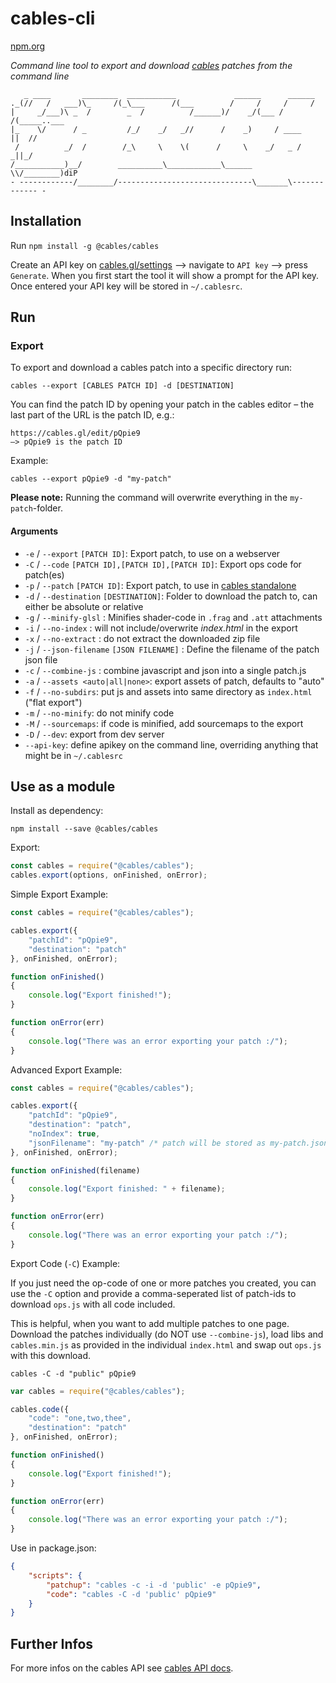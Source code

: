 # cables-cli

[npm.org](https://www.npmjs.com/package/@cables/cables)

_Command line tool to export and download [cables](https://cables.gl) patches from the command line_

```
   _ ____       ________  ___________             ______      ______
._(//   /   ___)\_     /(_\___      /(___        /     /     /     /
|     _/___)\ _  /        _  /          /______)/    _/(___ /     /(_____..___
|_    \/      / _         /_/    _/   _//      /    _)     / ____        ||  //
 /          _/  /        /_\     \    \(      /     \    _/   _ /       _||_/
/___________)__/        __________\____________\______       \\/________)diP
- ------------/________/------------------------------\_______\------------- -

```

## Installation

Run `npm install -g @cables/cables`




Create an API key on [cables.gl/settings](https://cables.gl/settings) —> navigate to `API key` —> press `Generate`.
When you first start the tool it will show a prompt for the API key. Once entered your API key will be stored
in `~/.cablesrc`.

## Run

### Export

To export and download a cables patch into a specific directory run:

```shell
cables --export [CABLES PATCH ID] -d [DESTINATION]
```

You can find the patch ID by opening your patch in the cables editor – the last part of the URL is the patch ID, e.g.:

```shell
https://cables.gl/edit/pQpie9
—> pQpie9 is the patch ID
```

Example:

```shell
cables --export pQpie9 -d "my-patch"
```

**Please note:** Running the command will overwrite everything in the `my-patch`-folder.

#### Arguments

- `-e` / `--export` `[PATCH ID]`: Export patch, to use on a webserver
- `-C` / `--code` `[PATCH ID],[PATCH ID],[PATCH ID]`: Export ops code for patch(es)
- `-p` / `--patch` `[PATCH ID]`: Export patch, to use in [cables standalone](https://cables.gl/standalone)
- `-d` / `--destination` `[DESTINATION]`: Folder to download the patch to, can either be absolute or relative
- `-g` / `--minify-glsl` : Minifies shader-code in `.frag` and `.att` attachments
- `-i` / `--no-index` : will not include/overwrite _index.html_ in the export
- `-x` / `--no-extract` : do not extract the downloaded zip file
- `-j` / `--json-filename` `[JSON FILENAME]` : Define the filename of the patch json file
- `-c` / `--combine-js` : combine javascript and json into a single patch.js
- `-a` / `--assets <auto|all|none>`: export assets of patch, defaults to "auto"
- `-f` / `--no-subdirs`: put js and assets into same directory as `index.html` ("flat export")
- `-m` / `--no-minify`: do not minify code
- `-M` / `--sourcemaps`: if code is minified, add sourcemaps to the export
- `-D` / `--dev`: export from dev server
- `--api-key`: define apikey on the command line, overriding anything that might be in `~/.cablesrc`

## Use as a module

Install as dependency:

```shell
npm install --save @cables/cables
```

Export:

```javascript
const cables = require("@cables/cables");
cables.export(options, onFinished, onError);
```

Simple Export Example:

```javascript
const cables = require("@cables/cables");

cables.export({
    "patchId": "pQpie9",
    "destination": "patch"
}, onFinished, onError);

function onFinished()
{
    console.log("Export finished!");
}

function onError(err)
{
    console.log("There was an error exporting your patch :/");
}
```

Advanced Export Example:

```javascript
const cables = require("@cables/cables");

cables.export({
    "patchId": "pQpie9",
    "destination": "patch",
    "noIndex": true,
    "jsonFilename": "my-patch" /* patch will be stored as my-patch.json */
}, onFinished, onError);

function onFinished(filename)
{
    console.log("Export finished: " + filename);
}

function onError(err)
{
    console.log("There was an error exporting your patch :/");
}
```

Export Code (`-C`) Example:

If you just need the op-code of one or more patches you created, you can
use the `-C` option and provide a comma-seperated list of patch-ids to
download `ops.js` with all code included.

This is helpful, when you want to add multiple patches to one page. Download
the patches individually (do NOT use `--combine-js`), load libs and `cables.min.js`
as provided in the individual `index.html` and swap out `ops.js` with this download.

```shell
cables -C -d "public" pQpie9
```

```javascript
var cables = require("@cables/cables");

cables.code({
    "code": "one,two,thee",
    "destination": "patch"
}, onFinished, onError);

function onFinished()
{
    console.log("Export finished!");
}

function onError(err)
{
    console.log("There was an error exporting your patch :/");
}
```

Use in package.json:

```json
{
    "scripts": {
        "patchup": "cables -c -i -d 'public' -e pQpie9",
        "code": "cables -C -d 'public' pQpie9"
    }
}
```

## Further Infos

For more infos on the cables API see [cables API docs](https://docs.cables.gl/api/api.html).
